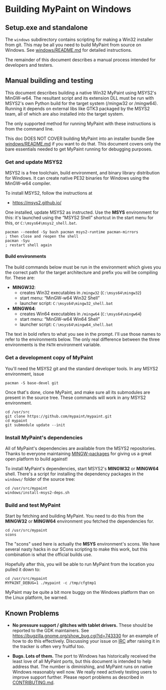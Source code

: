 # Building MyPaint on Windows

## Setup.exe and standalone

The `windows` subdirectory contains scripting for making a Win32
installer from git. This may be all you need to build MyPaint from
source on Windows. See [windows/README.md][1] for detailed instructions.

The remainder of this document describes a manual process intended for
developers and testers.

## Manual building and testing

This document describes building a native Win32 MyPaint using MSYS2's
MinGW-w64. The resultant script and its extension DLL must be run with
MSYS2's own Python build for the target system (/mingw32 or /mingw64).
Running it depends on external libs like GTK3 packaged by the MSYS2
team, all of which are also installed into the target system.

The only supported method for running MyPaint with these instructions is
from the command line.

This doc DOES NOT COVER building MyPaint into an installer bundle See
[windows/README.md][1] if you want to do that. This document covers
only the bare essentials needed to get MyPaint running for debugging
purposes.

### Get and update MSYS2

MSYS2 is a free toolchain,
build environment,
and binary library distribution for Windows.
It can create native PE32 binaries for Windows
using the MinGW-w64 compiler.

To install MSYS2, follow the instructions at

* https://msys2.github.io/

One installed, update MSYS2 as instructed.
Use the **MSYS** environment for this:
it's launched using the “MSYS2 Shell” shortcut in the start menu
for this, or `C:\msys64\msys2_shell.bat`.

    pacman --needed -Sy bash pacman msys2-runtime pacman-mirrors
    ; then close and reopen the shell
    pacman -Syu
    ; restart shell again

#### Build environments

The build commands below must be run in the environment
which gives you the correct path for the
target architecture and prefix you will be compiling for.
These are:

* **MINGW32**:
  - creates Win32 executables in `/mingw32` (`C:\msys64\mingw32`)
  - start menu: “MinGW-w64 Win32 Shell”
  - launcher script: `C:\msys64\mingw32_shell.bat`
* **MINGW64**:
  - creates Win64 executables in `/mingw64` (`C:\msys64\mingw64`)
  - start menu: “MinGW-w64 Win64 Shell”
  - launcher script: `C:\msys64\mingw64_shell.bat`

The text in bold refers to what you see in the prompt.
I'll use those names to refer to the environments below.
The only real difference between the three environments is
the `PATH` environment variable.

### Get a development copy of MyPaint

You'll need the MSYS2 git and the standard developer tools.
In any MSYS2 environment, issue

    pacman -S base-devel git

Once that's done, clone MyPaint,
and make sure all its submodules are present in the source tree.
These commands will work in any MSYS2 environment.

    cd /usr/src
    git clone https://github.com/mypaint/mypaint.git
    cd mypaint
    git submodule update --init

### Install MyPaint's dependencies

All of MyPaint's dependencies are available from the MSYS2 repositories.
Thanks to everyone maintaining [MINGW-packages][2] for giving us
a great open platform to build against!

To install MyPaint's dependencies,
start MSYS2's **MINGW32** or **MINGW64** shell.
There's a script for installing the dependency packages
in the `windows/` folder of the source tree:

    cd /usr/src/mypaint
    windows/install-msys2-deps.sh

### Build and test MyPaint

Start by fetching and building MyPaint.
You need to do this from the **MINGW32** or **MINGW64** environment
you fetched the dependencies for.

    cd /usr/src/mypaint
    scons

The "scons" used here is actually the **MSYS** environment's scons.
We have several nasty hacks in our SCons scripting to make this work,
but this combination is what the official builds use.

Hopefully after this, you will be able to run MyPaint
from the location you pulled it down to:

    cd /usr/src/mypaint
    MYPAINT_DEBUG=1 ./mypaint -c /tmp/cfgtmp1

MyPaint may be quite a bit more buggy on the Windows platform
than on the Linux platform, be warned.

## Known Problems

* **No pressure support / glitches with tablet drivers.**
  These should be reported to the GDK maintainers.
  See <https://bugzilla.gnome.org/show_bug.cgi?id=743330>
  for an example of how to do this effectively.
  Discussing your issue on [IRC](irc://irc.gnome.org/%23gtk%2B)
  after raising it in the tracker is often very fruitful too.

* **Bugs. Lots of them.**
  The port to Windows has historically received the least love of all
  MyPaint ports, but this document is intended to help address that.
  The number is diminishing, and MyPaint runs on native Windows
  reasonably well now.
  We really need actively testing users to improve support further.
  Please report problems as described in [CONTRIBUTING.md](CONTRIBUTING.md).

[1]: ./windows/README.md
[2]: https://github.com/Alexpux/MINGW-packages
